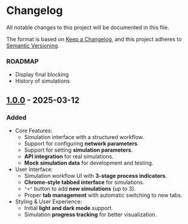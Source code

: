 # Changelog

All notable changes to this project will be documented in this file.

The format is based on [Keep a Changelog](https://keepachangelog.com/en/1.1.0/),
and this project adheres to [Semantic Versioning](https://semver.org/spec/v2.0.0.html).

### ROADMAP
- Display final blocking
- History of simulations

## [1.0.0] - 2025-03-12

### Added
- Core Features:
    - Simulation interface with a structured workflow.
    - Support for configuring **network parameters**.
    - Support for setting **simulation parameters**.
    - **API integration** for real simulations.
    - **Mock simulation data** for development and testing.
- User Interface:
    - Simulation workflow UI with **3-stage process indicators**.
    - **Chrome-style tabbed interface** for simulations.
    - `"+"` button to add **new simulations** (up to 3).
    - Proper **tab management** with automatic switching to new tabs.
- Styling & User Experience:
    - Initial **light and dark mode** support.
    - Simulation **progress tracking** for better visualization.

[1.0.0]: https://github.com/MirkoZETA/FlexNetSim-WebAPP/releases/tag/v1.0.0